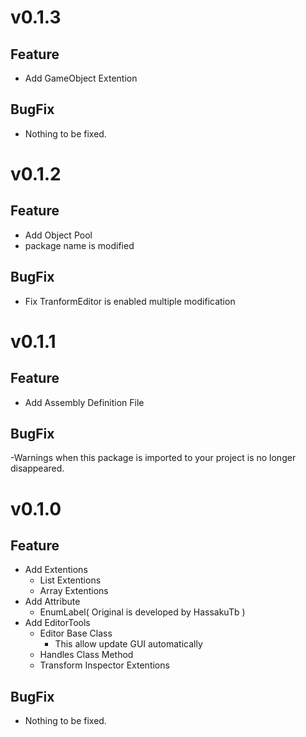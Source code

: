 # v0.1.3
## Feature
- Add GameObject Extention

## BugFix
- Nothing to be fixed.

# v0.1.2
## Feature
- Add Object Pool
- package name is modified
## BugFix
- Fix TranformEditor is enabled multiple modification


# v0.1.1
## Feature
- Add Assembly Definition File
## BugFix
-Warnings when this package is imported to your project is no longer disappeared.

# v0.1.0
## Feature
- Add Extentions
    - List Extentions
    - Array Extentions
- Add Attribute
    - EnumLabel( Original is developed by HassakuTb )
- Add EditorTools
    - Editor Base Class
        - This allow update GUI automatically
    - Handles Class Method
    - Transform Inspector Extentions
## BugFix
- Nothing to be fixed.
